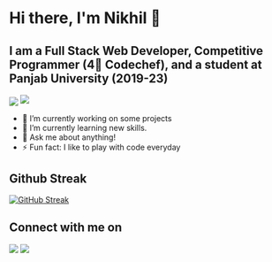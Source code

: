 # Hi there, I'm Nikhil 👋

## I am a Full Stack Web Developer, Competitive Programmer (4🌟 Codechef), and a student at Panjab University (2019-23)

<!--
**nikhilpal755/nikhilpal755** is a ✨ _special_ ✨ repository because its `README.md` (this file) appears on your GitHub profile.

Here are some ideas to get you started:

- 🔭 I’m currently working on ...
- 🌱 I’m currently learning ...
- 👯 I’m looking to collaborate on ...
- 🤔 I’m looking for help with ...
- 💬 Ask me about ...
- 📫 How to reach me: ...
- 😄 Pronouns: ...
- ⚡ Fun fact: ...
-->
<img align="center" src="https://github-readme-stats.vercel.app/api?color=blue&username=nikhilpal755&count_private=true&show_icons=true&theme=algolia">
<img src="https://github-readme-stats.vercel.app/api/top-langs/?username=nikhilpal755&layout=compact&count_private=true&show_icons=true&theme=algolia&langs_count=10&include_all_commits=true" />


- 🔭 I’m currently working on some projects
- 🌱 I’m currently learning new skills.
- 💬 Ask me about anything!
- ⚡ Fun fact: I like to play with code everyday


## Github Streak
[![GitHub Streak](https://github-readme-streak-stats.herokuapp.com?user=nikhilpal755&theme=dark&date_format=M%20j%5B%2C%20Y%5D)](https://git.io/streak-stats)

## Connect with me on
<a href="https://www.linkedin.com/in/nikhil-pal-a758471b4/"><img src="https://img.icons8.com/fluent/48/000000/linkedin.png" style="max-width:100%;"></a> <a href="https://github.com/nikhilpal755"><img src="https://img.icons8.com/fluent/48/000000/github.png" style="max-width:100%;"></a>

